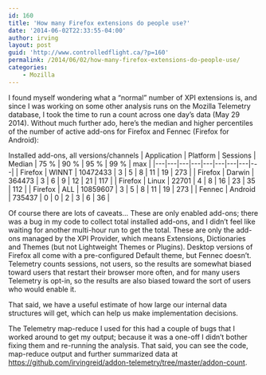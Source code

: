 ```yaml
---
id: 160
title: 'How many Firefox extensions do people use?'
date: '2014-06-02T22:33:55-04:00'
author: irving
layout: post
guid: 'http://www.controlledflight.ca/?p=160'
permalink: /2014/06/02/how-many-firefox-extensions-do-people-use/
categories:
    - Mozilla
---
```


I found myself wondering what a “normal” number of XPI extensions is, and since I was working on some other analysis runs on the Mozilla Telemetry database, I took the time to run a count across one day’s data (May 29 2014). Without much further ado, here’s the median and higher percentiles of the number of active add-ons for Firefox and Fennec (Firefox for Android):

Installed add-ons, all versions/channels
| Application | Platform | Sessions | Median | 75 % | 90 % | 95 % | 99 % | max |
|---|---|---|---|---|---|---|---|---|
| Firefox | WINNT | 10472433 | 3 | 5 | 8 | 11 | 19 | 273 |
| Firefox | Darwin | 364473 | 3 | 6 | 9 | 12 | 21 | 117 |
| Firefox | Linux | 22701 | 4 | 8 | 16 | 23 | 35 | 112 |
| Firefox | ALL | 10859607 | 3 | 5 | 8 | 11 | 19 | 273 |
| Fennec | Android | 735437 | 0 | 0 | 2 | 3 | 6 | 36 |

Of course there are lots of caveats… These are only enabled add-ons; there was a bug in my code to collect total installed add-ons, and I didn’t feel like waiting for another multi-hour run to get the total. These are only the add-ons managed by the XPI Provider, which means Extensions, Dictionaries and Themes (but not Lightweight Themes or Plugins). Desktop versions of Firefox all come with a pre-configured Default theme, but Fennec doesn’t. Telemetry counts sessions, not users, so the results are somewhat biased toward users that restart their browser more often, and for many users Telemetry is opt-in, so the results are also biased toward the sort of users who would enable it.

That said, we have a useful estimate of how large our internal data structures will get, which can help us make implementation decisions.

The Telemetry map-reduce I used for this had a couple of bugs that I worked around to get my output; because it was a one-off I didn’t bother fixing them and re-running the analysis. That said, you can see the code, map-reduce output and further summarized data at <https://github.com/irvingreid/addon-telemetry/tree/master/addon-count>.